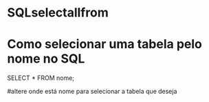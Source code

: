 # SQLselectallfrom
# Como selecionar uma tabela pelo nome no SQL

SELECT * FROM nome;

#altere onde está nome para selecionar a tabela que deseja
